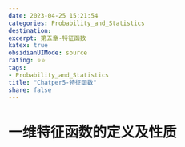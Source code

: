 ```yaml
---
date: 2023-04-25 15:21:54
categories: Probability_and_Statistics 
destination: 
excerpt: 第五章-特征函数
katex: true
obsidianUIMode: source
rating: ⭐⭐
tags:  
- Probability_and_Statistics 
title: "Chatper5-特征函数"
share: false
---
```


# 一维特征函数的定义及性质

